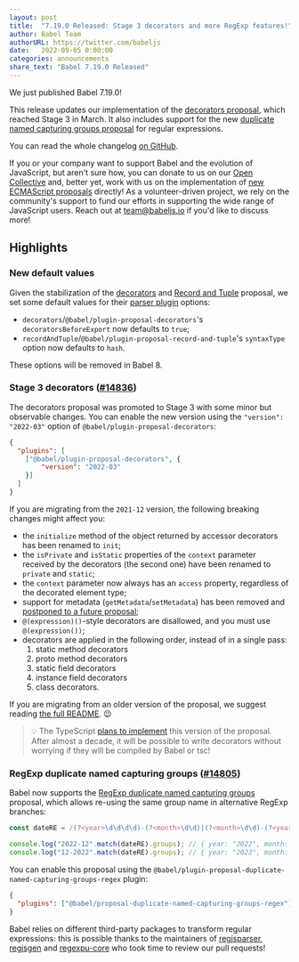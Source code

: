 ```yaml
---
layout: post
title:  "7.19.0 Released: Stage 3 decorators and more RegExp features!"
author: Babel Team
authorURL: https://twitter.com/babeljs
date:   2022-09-05 0:00:00
categories: announcements
share_text: "Babel 7.19.0 Released"
---
```


We just published Babel 7.19.0!

This release updates our implementation of the [decorators proposal](github.com/tc39/proposal-decorators), which reached Stage 3 in March. It also includes support for the new [duplicate named capturing groups proposal](https://github.com/tc39/proposal-duplicate-named-capturing-groups) for regular expressions.

You can read the whole changelog [on GitHub](https://github.com/babel/babel/releases/tag/v7.19.0).

<!-- truncate -->

If you or your company want to support Babel and the evolution of JavaScript, but aren't sure how, you can donate to us on our [Open Collective](https://github.com/babel/babel?sponsor=1) and, better yet, work with us on the implementation of [new ECMAScript proposals](https://github.com/babel/proposals) directly! As a volunteer-driven project, we rely on the community's support to fund our efforts in supporting the wide range of JavaScript users. Reach out at [team@babeljs.io](mailto:team@babeljs.io) if you'd like to discuss more!

## Highlights

### New default values

Given the stabilization of the [decorators](github.com/tc39/proposal-decorators) and [Record and Tuple](github.com/tc39/proposal-record-tuple) proposal, we set some default values for their [parser plugin](https://babeljs.io/docs/en/babel-parser#plugins-options) options:
- `decorators`/`@babel/plugin-proposal-decorators`'s `decoratorsBeforeExport` now defaults to `true`;
- `recordAndTuple`/`@babel/plugin-proposal-record-and-tuple`'s `syntaxType` option now defaults to `hash`.

These options will be removed in Babel 8.

### Stage 3 decorators ([#14836](https://github.com/babel/babel/pull/14836))

The decorators proposal was promoted to Stage 3 with some minor but observable changes. You can enable the new version using the `"version": "2022-03"` option of `@babel/plugin-proposal-decorators`:
```json
{
  "plugins": [
    ["@babel/plugin-proposal-decorators", {
        "version": "2022-03"
    }]
  ]
}
```

If you are migrating from the `2021-12` version, the following breaking changes might affect you:
- the `initialize` method of the object returned by accessor decorators has been renamed to `init`;
- the `isPrivate` and `isStatic` properties of the `context` parameter received by the decorators (the second one) have been renamed to `private` and `static`;
- the `context` parameter now always has an `access` property, regardless of the decorated element type;
- support for metadata (`getMetadata`/`setMetadata`) has been removed and [postponed to a future proposal](https://github.com/tc39/proposal-decorator-metadata);
- `@(expression)()`-style decorators are disallowed, and you must use `@(expression())`;
- decorators are applied in the following order, instead of in a single pass:
  1. static method decorators
  1. proto method decorators
  1. static field decorators
  1. instance field decorators
  1. class decorators.

If you are migrating from an older version of the proposal, we suggest reading [the full README](https://github.com/tc39/proposal-decorators). 😉

> 💡 The TypeScript [plans to implement](https://github.com/microsoft/TypeScript/issues/48885) this version of the proposal. After almost a decade, it will be possible to write decorators without worrying if they will be compiled by Babel or tsc! 

### RegExp duplicate named capturing groups ([#14805](https://github.com/babel/babel/pull/14805))

Babel now supports the [RegExp duplicate named capturing groups](https://github.com/tc39/proposal-duplicate-named-capturing-groups/) proposal, which allows re-using the same group name in alternative RegExp branches:

```javascript
const dateRE = /(?<year>\d\d\d\d)-(?<month>\d\d)|(?<month>\d\d)-(?<year>\d\d)/;

console.log("2022-12".match(dateRE).groups); // { year: "2022", month: "12" }
console.log("12-2022".match(dateRE).groups); // { year: "2022", month: "12" }
```

You can enable this proposal using the `@babel/plugin-proposal-duplicate-named-capturing-groups-regex` plugin:
```json
{
  "plugins": ["@babel/proposal-duplicate-named-capturing-groups-regex"]
}
```

Babel relies on different third-party packages to transform regular expressions: this is possible thanks to the maintainers of [regjsparser](https://github.com/jviereck/regjsparser/), [regjsgen](http://github.com/benjamn/regjsgen) and [regexpu-core](https://github.com/mathiasbynens/regexpu-core/) who took time to review our pull requests!
